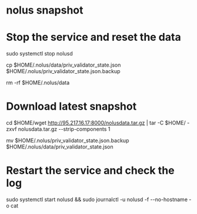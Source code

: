 # nolus snapshot

# Stop the service and reset the data

sudo systemctl stop nolusd

cp $HOME/.nolus/data/priv_validator_state.json $HOME/.nolus/priv_validator_state.json.backup

rm -rf $HOME/.nolus/data

# Download latest snapshot

cd $HOME/wget http://95.217.16.17:8000/nolusdata.tar.gz | tar -C $HOME/ -zxvf nolusdata.tar.gz --strip-components 1

mv $HOME/.nolus/priv_validator_state.json.backup $HOME/.nolus/data/priv_validator_state.json

# Restart the service and check the log

sudo systemctl start nolusd && sudo journalctl -u nolusd -f --no-hostname -o cat
